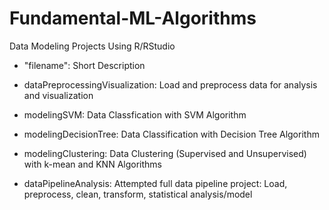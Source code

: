 # Fundamental-ML-Algorithms

Data Modeling Projects Using R/RStudio

- "filename": Short Description

- dataPreprocessingVisualization: Load and preprocess data for analysis and visualization
- modelingSVM: Data Classfication with SVM Algorithm
- modelingDecisionTree: Data Classification with Decision Tree Algorithm
- modelingClustering: Data Clustering (Supervised and Unsupervised) with k-mean and KNN Algorithms
- dataPipelineAnalysis: Attempted full data pipeline project: Load, preprocess, clean, transform, statistical analysis/model
